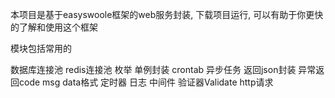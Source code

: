 本项目是基于easyswoole框架的web服务封装, 下载项目运行, 可以有助于你更快的了解和使用这个框架

模块包括常用的

数据库连接池
redis连接池
枚举
单例封装
crontab
异步任务
返回json封装
异常返回code msg data格式
定时器
日志
中间件
验证器Validate
http请求
